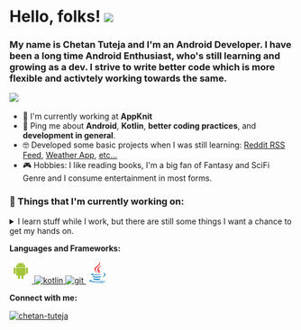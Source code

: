 # Hello, folks! <img src="https://raw.githubusercontent.com/MartinHeinz/MartinHeinz/master/wave.gif" width="30px">

### My name is Chetan Tuteja and I'm an Android Developer. I have been a long time Android Enthusiast, who's still learning and growing as a dev. I strive to write better code which is more flexible and activtely working towards the same. 

![](https://komarev.com/ghpvc/?username=chetan-tuteja&color=24292E&style=flat-square&label=Profile+visitors)

- 🏢 I'm currently working at **AppKnit**
- 💬 Ping me about **Android**, **Kotlin**, **better coding practices**, and **development in general**.
- 🤓 Developed some basic projects when I was still learning: [Reddit RSS Feed](https://github.com/chetan-tuteja/Reddit-RSS-Feed-App), [Weather App](https://github.com/chetan-tuteja/Fetch-Weather-Android_App), [etc…](https://github.com/chetan-tuteja/repositories)
- 🎮 Hobbies: I like reading books, I'm a big fan of Fantasy and SciFi Genre and I consume entertainment in most forms. 

<h3>💼 Things that I'm currently working on:</h3>
<details>
  <summary>I learn stuff while I work, but there are still some things I want a chance to get my hands on.</summary>
  <ul>
    <br>
    <li>Dependecy Injection via Hilt.</li>
    <li>Learning Android Datastore.</li>
    <li>Get more familar with Android Jetpack in general.</li>
    <li>Work on some project by using all available best practices.</li>
    <li>🔜</li>
  </ul>
</details>

**Languages and Frameworks:**
<p align="left"> 
<a href="https://developer.android.com" target="_blank"> <img src="https://raw.githubusercontent.com/devicons/devicon/master/icons/android/android-original-wordmark.svg" alt="android" width="40" height="40"/> </a> 
<a href="https://kotlinlang.org" target="_blank"> <img src="https://www.vectorlogo.zone/logos/kotlinlang/kotlinlang-icon.svg" alt="kotlin" width="40" height="40"/> </a> 
<a href="https://git-scm.com/" target="_blank"> <img src="https://www.vectorlogo.zone/logos/git-scm/git-scm-icon.svg" alt="git" width="40" height="40"/> </a> 
<a href="https://www.java.com" target="_blank"> <img src="https://raw.githubusercontent.com/devicons/devicon/master/icons/java/java-original.svg" alt="java" width="40" height="40"/> </a> 
</p>

**Connect with me:**
<p align="left">
<a href="https://linkedin.com/in/chetan-tuteja" target="blank"><img align="center" src="https://cdn.jsdelivr.net/npm/simple-icons@3.0.1/icons/linkedin.svg" alt="chetan-tuteja" height="30" width="40" /></a>
</p>
